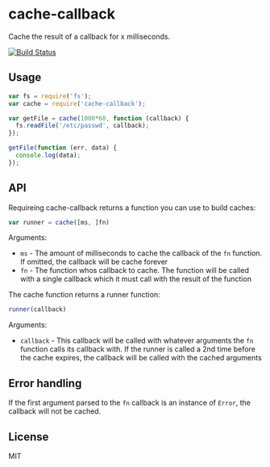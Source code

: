 # cache-callback

Cache the result of a callback for x milliseconds.

[![Build Status](https://travis-ci.org/watson/cache-callback.png)](https://travis-ci.org/watson/cache-callback)

## Usage

```js
var fs = require('fs');
var cache = require('cache-callback');

var getFile = cache(1000*60, function (callback) {
  fs.readFile('/etc/passwd', callback);
});

getFile(function (err, data) {
  console.log(data);
});
```

## API

Requireing cache-callback returns a function you can use to build
caches:

```js
var runner = cache([ms, ]fn)
```

Arguments:

- `ms` - The amount of milliseconds to cache the callback of the `fn`
  function. If omitted, the callback will be cache forever
- `fn` - The function whos callback to cache. The function will be
  called with a single callback which it must call with the result of
  the function

The cache function returns a runner function:

```js
runner(callback)
```

Arguments:

- `callback` - This callback will be called with whatever arguments the
  `fn` function calls its callback with. If the runner is called a 2nd
  time before the cache expires, the callback will be called with the
  cached arguments

## Error handling

If the first argument parsed to the `fn` callback is an instance of
`Error`, the callback will not be cached.

## License

MIT
